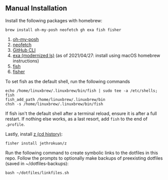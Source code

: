 ## Manual Installation

Install the following packages with homebrew:

```
brew install oh-my-posh neofetch gh exa fish fisher
```

1. [oh-my-posh](https://ohmyposh.dev/)
1. [neofetch](https://github.com/dylanaraps/neofetch)
1. [GitHub CLI](https://github.com/cli/cli)
1. [exa (modernized ls)](https://github.com/ogham/exa) (as of 2021/04/27: install using macOS homebrew instructions)
1. [fish](https://fishshell.com)
1. [fisher](https://github.com/jorgebucaran/fisher)

To set fish as the default shell, run the following commands

```
echo /home/linuxbrew/.linuxbrew/bin/fish | sudo tee -a /etc/shells;
fish
fish_add_path /home/linuxbrew/.linuxbrew/bin
chsh -s /home/linuxbrew/.linuxbrew/bin/fish
```

If fish isn't the default shell after a terminal reload, ensure it is after a full restart. If nothing else works, as a last resort, add `fish` to the end of `.profile`.

Lastly, install [z (cd history)](https://github.com/jethrokuan/z):

```
fisher install jethrokuan/z
```

Run the following command to create symbolic links to the dotfiles in this repo. Follow the prompts to optionally make backups of preexisting dotfiles (saved in ~/dotfiles-backups):

```
bash ~/dotfiles/linkfiles.sh
```
